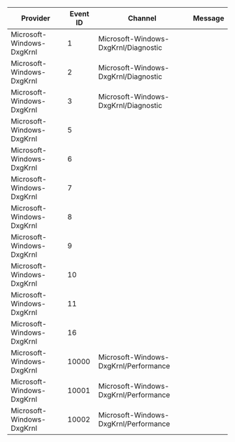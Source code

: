 Provider                   |  Event ID  |  Channel                                |  Message
---------------------------|------------|-----------------------------------------|---------
Microsoft-Windows-DxgKrnl  |  1         |  Microsoft-Windows-DxgKrnl/Diagnostic   |
Microsoft-Windows-DxgKrnl  |  2         |  Microsoft-Windows-DxgKrnl/Diagnostic   |
Microsoft-Windows-DxgKrnl  |  3         |  Microsoft-Windows-DxgKrnl/Diagnostic   |
Microsoft-Windows-DxgKrnl  |  5         |                                         |
Microsoft-Windows-DxgKrnl  |  6         |                                         |
Microsoft-Windows-DxgKrnl  |  7         |                                         |
Microsoft-Windows-DxgKrnl  |  8         |                                         |
Microsoft-Windows-DxgKrnl  |  9         |                                         |
Microsoft-Windows-DxgKrnl  |  10        |                                         |
Microsoft-Windows-DxgKrnl  |  11        |                                         |
Microsoft-Windows-DxgKrnl  |  16        |                                         |
Microsoft-Windows-DxgKrnl  |  10000     |  Microsoft-Windows-DxgKrnl/Performance  |
Microsoft-Windows-DxgKrnl  |  10001     |  Microsoft-Windows-DxgKrnl/Performance  |
Microsoft-Windows-DxgKrnl  |  10002     |  Microsoft-Windows-DxgKrnl/Performance  |